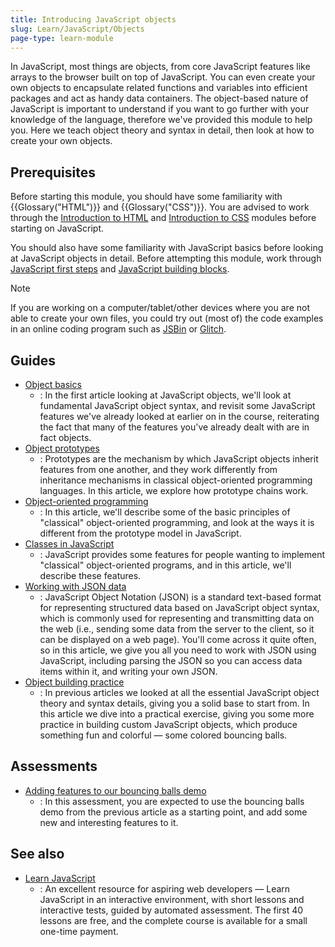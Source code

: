 ```yaml
---
title: Introducing JavaScript objects
slug: Learn/JavaScript/Objects
page-type: learn-module
---
```




In JavaScript, most things are objects, from core JavaScript features like arrays to the browser  built on top of JavaScript. You can even create your own objects to encapsulate related functions and variables into efficient packages and act as handy data containers. The object-based nature of JavaScript is important to understand if you want to go further with your knowledge of the language, therefore we've provided this module to help you. Here we teach object theory and syntax in detail, then look at how to create your own objects.

## Prerequisites

Before starting this module, you should have some familiarity with {{Glossary("HTML")}} and {{Glossary("CSS")}}. You are advised to work through the [Introduction to HTML](/content/Learn/HTML/Introduction_to_HTML) and [Introduction to CSS](/content/Learn/CSS/First_steps) modules before starting on JavaScript.

You should also have some familiarity with JavaScript basics before looking at JavaScript objects in detail. Before attempting this module, work through [JavaScript first steps](/content/Learn/JavaScript/First_steps) and [JavaScript building blocks](/content/Learn/JavaScript/Building_blocks).

> [!NOTE]
> If you are working on a computer/tablet/other devices where you are not able to create your own files, you could try out (most of) the code examples in an online coding program such as [JSBin](https://jsbin.com/) or [Glitch](https://glitch.com/).

## Guides

- [Object basics](/content/Learn/JavaScript/Objects/Basics)
  - : In the first article looking at JavaScript objects, we'll look at fundamental JavaScript object syntax, and revisit some JavaScript features we've already looked at earlier on in the course, reiterating the fact that many of the features you've already dealt with are in fact objects.
- [Object prototypes](/content/Learn/JavaScript/Objects/Object_prototypes)
  - : Prototypes are the mechanism by which JavaScript objects inherit features from one another, and they work differently from inheritance mechanisms in classical object-oriented programming languages. In this article, we explore how prototype chains work.
- [Object-oriented programming](/content/Learn/JavaScript/Objects/Object-oriented_programming)
  - : In this article, we'll describe some of the basic principles of "classical" object-oriented programming, and look at the ways it is different from the prototype model in JavaScript.
- [Classes in JavaScript](/content/Learn/JavaScript/Objects/Classes_in_JavaScript)
  - : JavaScript provides some features for people wanting to implement "classical" object-oriented programs, and in this article, we'll describe these features.
- [Working with JSON data](/content/Learn/JavaScript/Objects/JSON)
  - : JavaScript Object Notation (JSON) is a standard text-based format for representing structured data based on JavaScript object syntax, which is commonly used for representing and transmitting data on the web (i.e., sending some data from the server to the client, so it can be displayed on a web page). You'll come across it quite often, so in this article, we give you all you need to work with JSON using JavaScript, including parsing the JSON so you can access data items within it, and writing your own JSON.
- [Object building practice](/content/Learn/JavaScript/Objects/Object_building_practice)
  - : In previous articles we looked at all the essential JavaScript object theory and syntax details, giving you a solid base to start from. In this article we dive into a practical exercise, giving you some more practice in building custom JavaScript objects, which produce something fun and colorful — some colored bouncing balls.

## Assessments

- [Adding features to our bouncing balls demo](/content/Learn/JavaScript/Objects/Adding_bouncing_balls_features)
  - : In this assessment, you are expected to use the bouncing balls demo from the previous article as a starting point, and add some new and interesting features to it.

## See also

- [Learn JavaScript](https://learnjavascript.online/)
  - : An excellent resource for aspiring web developers — Learn JavaScript in an interactive environment, with short lessons and interactive tests, guided by automated assessment. The first 40 lessons are free, and the complete course is available for a small one-time payment.
